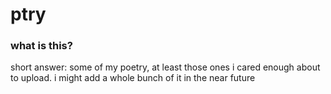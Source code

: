 # ptry

### what is this?

short answer: some of my poetry, at least those ones i cared enough about to upload. i might add a whole bunch of it in the near future
